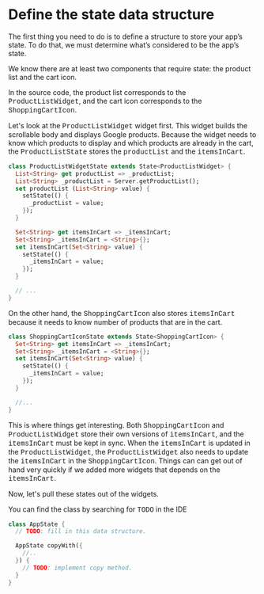 # Define the state data structure

The first thing you need to do is to define a structure to store your app’s state.
To do that, we must determine what’s considered to be the app’s state.

We know there are at least two components that require state: the product list and the cart icon.

In the source code, the product list corresponds to the <span style="font-family: 'Courier New';">ProductListWidget</span>,
and the cart icon corresponds to the <span style="font-family: 'Courier New';">ShoppingCartIcon</span>.

Let's look at the <span style="font-family: 'Courier New';">ProductListWidget</span> widget first. This widget builds the
scrollable body and displays Google products.  Because the widget needs to know which products to display and which products are already in the cart, the
<span style="font-family: 'Courier New';">ProductListState</span> stores the <span style="font-family: 'Courier New';">productList</span> and the <span style="font-family: 'Courier New';">itemsInCart</span>.

```dart
class ProductListWidgetState extends State<ProductListWidget> {
  List<String> get productList => _productList;
  List<String> _productList = Server.getProductList();
  set productList (List<String> value) {
    setState(() {
      _productList = value;
    });
  }

  Set<String> get itemsInCart => _itemsInCart;
  Set<String> _itemsInCart = <String>{};
  set itemsInCart(Set<String> value) {
    setState(() {
      _itemsInCart = value;
    });
  }

  // ...
}
```

On the other hand, the <span style="font-family: 'Courier New';">ShoppingCartIcon</span> also stores <span style="font-family: 'Courier New';">itemsInCart</span> because
it needs to know number of products that are in the cart.

```dart
class ShoppingCartIconState extends State<ShoppingCartIcon> {
  Set<String> get itemsInCart => _itemsInCart;
  Set<String> _itemsInCart = <String>{};
  set itemsInCart(Set<String> value) {
    setState(() {
      _itemsInCart = value;
    });
  }

  //...
}
```

This is where things get interesting. Both <span style="font-family: 'Courier New';">ShoppingCartIcon</span> and <span style="font-family: 'Courier New';">ProductListWidget</span> store their own
versions of <span style="font-family: 'Courier New';">itemsInCart</span>, and the <span style="font-family: 'Courier New';">itemsInCart</span> must be kept in sync. When the <span style="font-family: 'Courier New';">itemsInCart</span> is updated
in the <span style="font-family: 'Courier New';">ProductListWidget</span>, the <span style="font-family: 'Courier New';">ProductListWidget</span> also needs to update the <span style="font-family: 'Courier New';">itemsInCart</span> in the <span style="font-family: 'Courier New';">ShoppingCartIcon</span>. Things can
can get out of hand very quickly if we added more widgets that depends on the <span style="font-family: 'Courier New';">itemsInCart</span>.

Now, let's pull these states out of the widgets.

You can find the class by searching for <span style="font-family: 'Courier New';">TODO</span> in the IDE

```dart
class AppState {
  // TODO: fill in this data structure.

  AppState copyWith({
    //..
  }) {
    // TODO: implement copy method.
  }
}
```